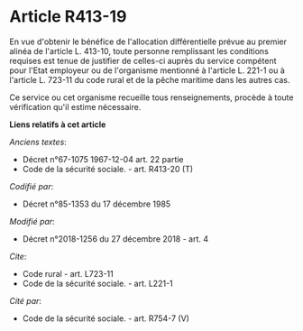# Article R413-19

En vue d'obtenir le bénéfice de l'allocation différentielle prévue au premier alinéa de l'article L. 413-10, toute personne
remplissant les conditions requises est tenue de justifier de celles-ci auprès du service compétent pour l'Etat employeur ou
de l'organisme mentionné à l'article L. 221-1 ou à l'article L. 723-11 du code rural et de la pêche maritime dans les autres
cas. 

Ce service ou cet organisme recueille tous renseignements, procède à toute vérification qu'il estime nécessaire.

**Liens relatifs à cet article**

_Anciens textes_:

  - Décret n°67-1075 1967-12-04 art. 22 partie
  - Code de la sécurité sociale. - art. R413-20 (T)

_Codifié par_:

  - Décret n°85-1353 du 17 décembre 1985

_Modifié par_:

  - Décret n°2018-1256 du 27 décembre 2018 - art. 4

_Cite_:

  - Code rural - art. L723-11
  - Code de la sécurité sociale. - art. L221-1

_Cité par_:

  - Code de la sécurité sociale. - art. R754-7 (V)
